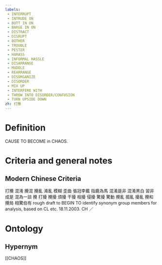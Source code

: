 ```yaml
---
labels: 
 - INTERRUPT
 - INTRUDE ON
 - BUTT IN ON
 - BARGE IN ON
 - DISTRACT
 - DISRUPT
 - BOTHER
 - TROUBLE
 - PESTER
 - HARASS
 - INFORMAL HASSLE
 - DISARRANGE
 - MUDDLE
 - REARRANGE
 - DISORGANIZE
 - DISORDER
 - MIX UP
 - INTERFERE WITH
 - THROW INTO DISORDER/CONFUSION
 - TURN UPSIDE DOWN
zh: 打攪
---
```


# Definition
CAUSE TO BECOME in CHAOS.
# Criteria and general notes
## Modern Chinese Criteria
打攪
混淆
攪混
攪亂
淆亂
模糊
歪曲
張冠李戴
指鹿為馬
混淆是非
混淆黑白
習非成是
混為一談
攪
打擾
攪擾
煩擾
干擾
相擾
侵擾
驚擾
驚動
攪亂
搗亂
擾亂
攪和
攪局
相驚伯有
rough draft to BEGIN TO identify synonym group members for analysis, based on CL etc. 18.11.2003. CH ／
# Ontology

## Hypernym
[[CHAOS]]